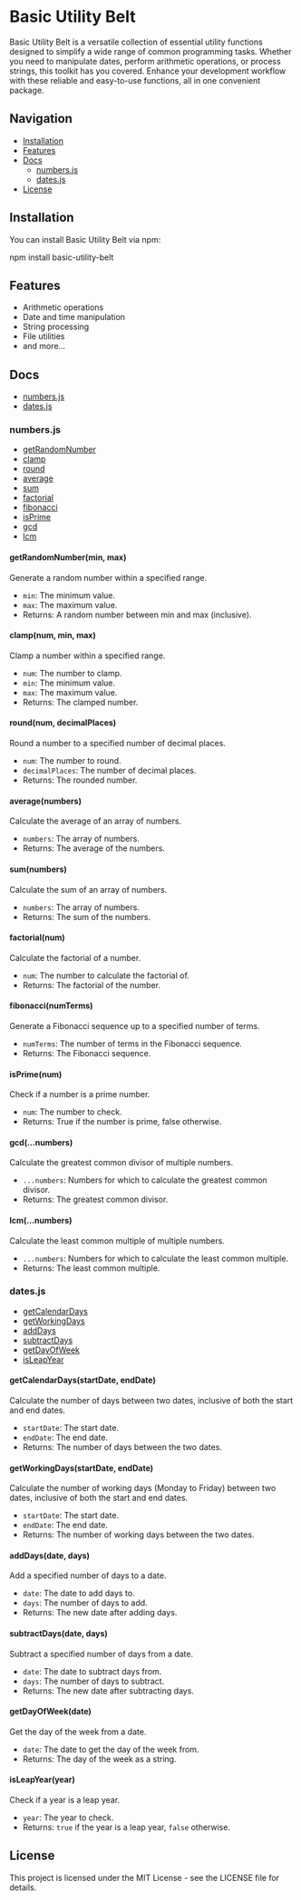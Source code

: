 # Basic Utility Belt

Basic Utility Belt is a versatile collection of essential utility functions designed to simplify a wide range of common programming tasks. Whether you need to manipulate dates, perform arithmetic operations, or process strings, this toolkit has you covered. Enhance your development workflow with these reliable and easy-to-use functions, all in one convenient package.


## Navigation

- [Installation](#installation)
- [Features](#features)
- [Docs](#docs)
  - [numbers.js](#numbersjs)
  - [dates.js](#datesjs)
- [License](#license)

## Installation

You can install Basic Utility Belt via npm:

npm install basic-utility-belt


## Features

- Arithmetic operations
- Date and time manipulation
- String processing
- File utilities
- and more...


## Docs

  - [numbers.js](#numbersjs)
  - [dates.js](#datesjs)

### numbers.js

- [getRandomNumber](#getrandomnumbermin-max)
- [clamp](#clampnum-min-max)
- [round](#roundnum-decimalplaces)
- [average](#averagenumbers)
- [sum](#sumnumbers)
- [factorial](#factorialnum)
- [fibonacci](#fibonaccinumterms)
- [isPrime](#isprimenum)
- [gcd](#gcda-b)
- [lcm](#lcma-b)

#### getRandomNumber(min, max)

Generate a random number within a specified range.

- `min`: The minimum value.
- `max`: The maximum value.
- Returns: A random number between min and max (inclusive).

#### clamp(num, min, max)

Clamp a number within a specified range.

- `num`: The number to clamp.
- `min`: The minimum value.
- `max`: The maximum value.
- Returns: The clamped number.

#### round(num, decimalPlaces)

Round a number to a specified number of decimal places.

- `num`: The number to round.
- `decimalPlaces`: The number of decimal places.
- Returns: The rounded number.

#### average(numbers)

Calculate the average of an array of numbers.

- `numbers`: The array of numbers.
- Returns: The average of the numbers.

#### sum(numbers)

Calculate the sum of an array of numbers.

- `numbers`: The array of numbers.
- Returns: The sum of the numbers.

#### factorial(num)

Calculate the factorial of a number.

- `num`: The number to calculate the factorial of.
- Returns: The factorial of the number.

#### fibonacci(numTerms)

Generate a Fibonacci sequence up to a specified number of terms.

- `numTerms`: The number of terms in the Fibonacci sequence.
- Returns: The Fibonacci sequence.

#### isPrime(num)

Check if a number is a prime number.

- `num`: The number to check.
- Returns: True if the number is prime, false otherwise.

#### gcd(...numbers)

Calculate the greatest common divisor of multiple numbers.

- `...numbers`: Numbers for which to calculate the greatest common divisor.
- Returns: The greatest common divisor.

#### lcm(...numbers)

Calculate the least common multiple of multiple numbers.

- `...numbers`: Numbers for which to calculate the least common multiple.
- Returns: The least common multiple.



### dates.js

- [getCalendarDays](#getcalendardaysstartdate-enddate)
- [getWorkingDays](#getworkingdaysstartdate-enddate)
- [addDays](#adddaysdate-days)
- [subtractDays](#subtractdaysdate-days)
- [getDayOfWeek](#getdayofweekdate)
- [isLeapYear](#isleapyearyear)

#### getCalendarDays(startDate, endDate)

Calculate the number of days between two dates, inclusive of both the start and end dates.

- `startDate`: The start date.
- `endDate`: The end date.
- Returns: The number of days between the two dates.

#### getWorkingDays(startDate, endDate)

Calculate the number of working days (Monday to Friday) between two dates, inclusive of both the start and end dates.

- `startDate`: The start date.
- `endDate`: The end date.
- Returns: The number of working days between the two dates.

#### addDays(date, days)

Add a specified number of days to a date.

- `date`: The date to add days to.
- `days`: The number of days to add.
- Returns: The new date after adding days.

#### subtractDays(date, days)

Subtract a specified number of days from a date.

- `date`: The date to subtract days from.
- `days`: The number of days to subtract.
- Returns: The new date after subtracting days.

#### getDayOfWeek(date)

Get the day of the week from a date.

- `date`: The date to get the day of the week from.
- Returns: The day of the week as a string.

#### isLeapYear(year)

Check if a year is a leap year.

- `year`: The year to check.
- Returns: `true` if the year is a leap year, `false` otherwise.


## License

This project is licensed under the MIT License - see the LICENSE file for details.
